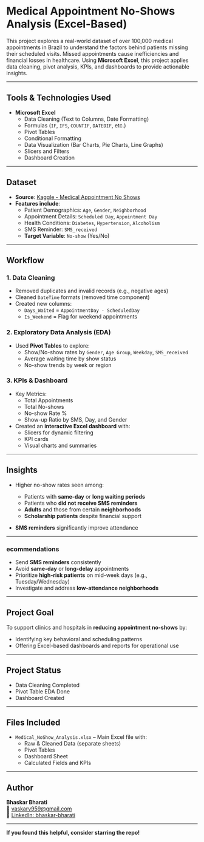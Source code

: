 # Medical Appointment No-Shows Analysis (Excel-Based)

This project explores a real-world dataset of over 100,000 medical appointments in Brazil to understand the factors behind patients missing their scheduled visits. Missed appointments cause inefficiencies and financial losses in healthcare. Using **Microsoft Excel**, this project applies data cleaning, pivot analysis, KPIs, and dashboards to provide actionable insights.

---

## Tools & Technologies Used

- **Microsoft Excel**
  - Data Cleaning (Text to Columns, Date Formatting)
  - Formulas (`IF`, `IFS`, `COUNTIF`, `DATEDIF`, etc.)
  - Pivot Tables
  - Conditional Formatting
  - Data Visualization (Bar Charts, Pie Charts, Line Graphs)
  - Slicers and Filters
  - Dashboard Creation

---

## Dataset

- **Source**: [Kaggle - Medical Appointment No Shows](https://www.kaggle.com/datasets/joniarroba/noshowappointments)
- **Features include**:
  - Patient Demographics: `Age`, `Gender`, `Neighborhood`
  - Appointment Details: `Scheduled Day`, `Appointment Day`
  - Health Conditions: `Diabetes`, `Hypertension`, `Alcoholism`
  - SMS Reminder: `SMS_received`
  - **Target Variable**: `No-show` (Yes/No)

---

## Workflow

### 1. Data Cleaning
- Removed duplicates and invalid records (e.g., negative ages)
- Cleaned `DateTime` formats (removed time component)
- Created new columns:
  - `Days_Waited` = `AppointmentDay - ScheduledDay`
  - `Is_Weekend` = Flag for weekend appointments

### 2. Exploratory Data Analysis (EDA)
- Used **Pivot Tables** to explore:
  - Show/No-show rates by `Gender`, `Age Group`, `Weekday`, `SMS_received`
  - Average waiting time by show status
  - No-show trends by week or region

### 3. KPIs & Dashboard
- Key Metrics:
  - Total Appointments
  - Total No-shows
  - No-show Rate %
  - Show-up Ratio by SMS, Day, and Gender
- Created an **interactive Excel dashboard** with:
  - Slicers for dynamic filtering
  - KPI cards
  - Visual charts and summaries

---

##  Insights

- Higher no-show rates seen among:
  - Patients with **same-day** or **long waiting periods**
  - Patients who **did not receive SMS reminders**
  - **Adults** and those from certain **neighborhoods**
  - **Scholarship patients** despite financial support

- **SMS reminders** significantly improve attendance

---

### ecommendations

- Send **SMS reminders** consistently  
- Avoid **same-day** or **long-delay** appointments  
- Prioritize **high-risk patients** on mid-week days (e.g., Tuesday/Wednesday)  
- Investigate and address **low-attendance neighborhoods**

---

## Project Goal

To support clinics and hospitals in **reducing appointment no-shows** by:
- Identifying key behavioral and scheduling patterns
- Offering Excel-based dashboards and reports for operational use

---

## Project Status

- Data Cleaning Completed  
- Pivot Table EDA Done  
- Dashboard Created  

---

##  Files Included

- `Medical_NoShow_Analysis.xlsx` – Main Excel file with:
  - Raw & Cleaned Data (separate sheets)
  - Pivot Tables
  - Dashboard Sheet
  - Calculated Fields and KPIs

---

## Author

**Bhaskar Bharati**  
📧 [vaskarv959@gmail.com](mailto:vaskarv959@gmail.com)  
🔗 [LinkedIn: bhaskar-bharati](https://www.linkedin.com/in/bhaskar-bharati/)

---

**If you found this helpful, consider starring the repo!**
